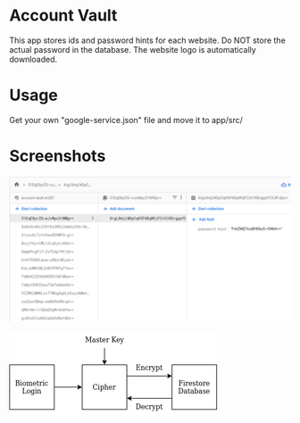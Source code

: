 <h1>Account Vault</h1>
This app stores ids and password hints for each website.
Do NOT store the actual password in the database.
The website logo is automatically downloaded.

<h1>Usage</h1>
Get your own "google-service.json" file and move it to app/src/

<h1>Screenshots</h1>

![Alt text](images/firestore.png?raw=true "Firestore")

![Alt text](images/diagram.png?raw=true "Diagram")

